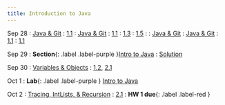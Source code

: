 ```yaml
---
title: Introduction to Java
---
```


Sep 28
: [Java & Git](#)
  : [1.1](#)
: [Java & Git](#)
  : [1.1](#)
    : [1.3](#)
      : [1.5](#)
        :
: [Java & Git](#)
: [Java & Git](#)
  : [1.1](#)
  : [1.1](#)

Sep 29
: **Section**{: .label .label-purple }[Intro to Java](#)
  : [Solution](#)

Sep 30
: [Variables & Objects](#)
  : [1.2](#), [2.1](#)

Oct 1
: **Lab**{: .label .label-purple } [Intro to Java](#)

Oct 2
: [Tracing, IntLists, & Recursion](#)
  : [2.1](#)
: **HW 1 due**{: .label .label-red }
